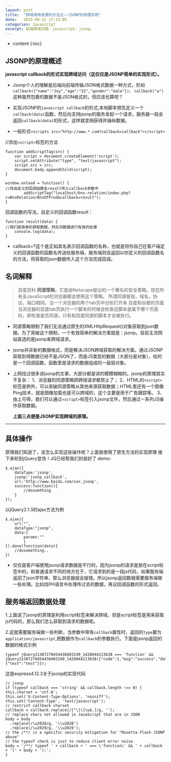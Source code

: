 ```yaml
---
layout: post
title:  "跨域调用资源的方法之——JSONP的原理实例"
date:   2015-09-22 17:15:05
categories: Javascript 
excerpt: 前端跨域问题，javascript，jsonp。
---
```


* content
{:toc}



## JSONP的原理概述



**javascript callback的形式实现跨域访问（这仅仅是JSONP简单的实现形式）。**


* Jsonp个人的理解是后端向前端传输JSON格式数据一种方式，形如 `callback({"name":"Joy","age":"22","gender":"male"})。`
`callback("a")` 这种虽然包裹的数据不是JSON格式的，但应该也算吧？

* 实现JSONP的`javascript callback`的形式,本地脚本预先定义一个`callback(data)`函数，然后向支持jsonp的服务发起一个请求，服务器一般会返回`callback(data)`的形式，这样就变相获得并操纵数据。

* 一般形式`<scripts src="http://www.*.com?callback=callback"></script>`

//添加`<script>`标签的方法

    function addScriptTag(src) {
        var script = document.createElement('script');
        script.setAttribute("type", "text/javascript");
        script.src = src;
        document.body.appendChild(script);
    }
    
    window.onload = function() {
    //将自定义的回调函数名result传入callback参数中
            addScriptTag("localhost/bns-relation/index.php?r=BnsRelation/BnsOfProd&callback=result");
    }        
回调函数的写法，自定义的回调函数result：

            
    function result(data) {
    //我们就简单的获取数据，然后对数据进行有效的处理
        console.log(data);
    }
        

+ callback=?这个是正如其名表示回调函数的名称，也就是将你自己在客户端定义的回调函数的函数名传送给服务端，服务端则会返回以你定义的回调函数名的方法，将获取的json数据传入这个方法完成回调。


## 名词解释       


>百度百科
**同源策略**，它是由Netscape提出的一个著名的安全策略。现在所有支JavaScript的浏览器都会使用这个策略。
所谓同源是指，域名，协议，端口相同。当一个浏览器的两个tab页中分别打开来 百度和谷歌的页面当浏览器的百度tab页执行一个脚本的时候会检查这脚本是属于哪个页面的，即检查是否同源，只有和百度同源的脚本才会被执行。



- 同源策略限制了我们无法通过原生的XMLHttpRequest()对象获取到json数据。为了突破这个限制，一个有效简单的解决方案就是：jsonp。目前主流网站首选的是jsonp来跨域请求。


- jsonp并非新的数据格式，而是解决JSON跨域获取的解决方案。通过JSONP获取到得数据已经不是JSON了，而是JS类型的数据（大部分是对象）。给的是一个回调函数，函数里是请求的数据组成的一层层对象。


- 上网找过很多讲jsonp的文章，大部分都是讲的模模糊糊的。jsonp的原理其实不复杂：
    1、浏览器的同源策略把跨域请求都禁止了；
    2、HTML的`<script>`标签是例外，可以突破同源策略从其他来源获取数据；HTML里还有一个图像Ping技术，就是图像加载也是可以跨域的，这个主要是用于广告跟踪等。
    3、由上可得，我们可以通过`<script>`标签引入jsonp文件，然后通过一系列JS操作获取数据。             

    **上面三点便是JSONP实现跨域的原理。** 

---

## 具体操作

原理我们知道了，该怎么实现这些操作呢？上面我使用了原生方法的实现原理
接下来轮到jQuery登场！JQ已经帮我们封装好了
demo:

    $.ajax({
        dataType:'jsonp',
        jsonp:'jsonp_callback',
        url:'http://www.baidu.com/xxx.jsonp',
        success:function(){
            //dosomthing
        }
    });



以jQuery2.1.3的ajax方法为例

    $.ajax({
        url:"",
        dataType:"jsonp",
        data:{
            params:""
            }
    }).done(function(data){
        //dosomething..
    })
    
- 仅仅是客户端使用jsonp请求数据是不行的，因为jsonp的请求是放在script标签中的，和普通请求不同的地方在于，它请求到的是一段js代码，如果服务端返回了json字符串，那么浏览器就会报错。所以jsonp返回数据需要服务端做一些处理。比如找PH语言中处理传过去的数据，再议回调函数的形式返回。


## 服务端返回数据处理         


1.上面说了jsonp的原理是利用script标签来解决跨域，但是script标签是用来获取js代码的，那么我们怎么获取到请求的数据呢。

2.这就需要服务端做一些判断，当参数中带有`callback`属性时，返回的`type`要为`application/javascript`,把数据作为`callback`的参数执行。下面是jsonp返回的数据的格式示例

    typeof jQuery21307270454438403249_1428044213638 === 'function' && jQuery21307270454438403249_1428044213638({"code":1,"msg":"success","data":{"test":"test"}});


这是express4.12.3关于jsonp的实现代码

    // jsonp
    if (typeof callback === 'string' && callback.length !== 0) {
    this.charset = 'utf-8';
    this.set('X-Content-Type-Options', 'nosniff');
    this.set('Content-Type', 'text/javascript');
    // restrict callback charset
    callback = callback.replace(/[^\[\]\w$.]/g, '');
    // replace chars not allowed in JavaScript that are in JSON
    body = body
      .replace(/\u2028/g, '\\u2028')
      .replace(/\u2029/g, '\\u2029');
    // the /**/ is a specific security mitigation for "Rosetta Flash JSONP abuse"
    // the typeof check is just to reduce client error noise
    body = '/**/ typeof ' + callback + ' === \'function\' && ' + callback + '(' + body + ');';
    }

